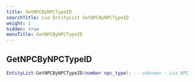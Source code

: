 ```yaml
---
title: GetNPCByNPCTypeID
searchTitle: Lua EntityList GetNPCByNPCTypeID
weight: 1
hidden: true
menuTitle: GetNPCByNPCTypeID
---
```

## GetNPCByNPCTypeID
```lua
EntityList:GetNPCByNPCTypeID(number npc_type); -- unknown - Lua_NPC
```